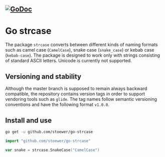 [![GoDoc](https://godoc.org/github.com/stoewer/go-strcase?status.svg)](https://godoc.org/github.com/stoewer/go-strcase)
---

# Go strcase

The package `strcase` converts between different kinds of naming formats such as camel case 
(`CamelCase`), snake case (`snake_case`) or kebab case (`kebab-case`).
The package is designed to work only with strings consisting of standard ASCII letters. 
Unicode is currently not supported.

## Versioning and stability

Although the master branch is supposed to remain always backward compatible, the repository
contains version tags in order to support vendoring tools such as `glide`.
The tag names follow semantic versioning conventions and have the following format `v1.0.0`.


## Install and use

```sh
go get -u github.com/stoewer/go-strcase
```

```go
import "github.com/stoewer/go-strcase"

var snake = strcase.SnakeCase("CamelCase")
```
